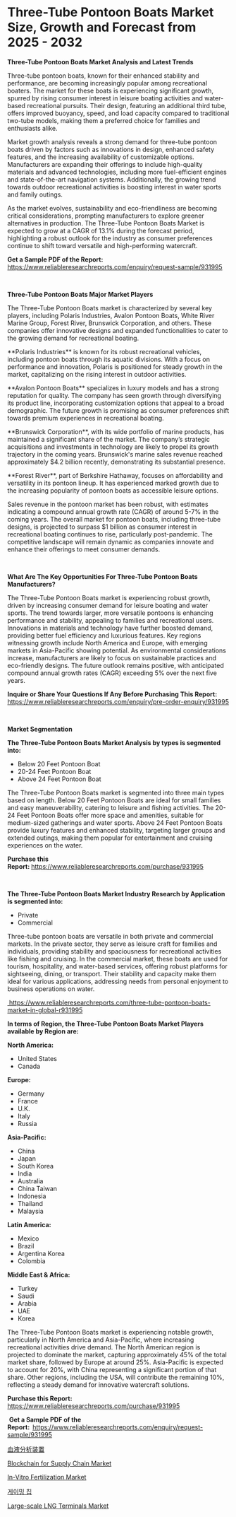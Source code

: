 <p><h1>Three-Tube Pontoon Boats Market Size, Growth and Forecast from 2025 - 2032</h1></p><p><strong>Three-Tube Pontoon Boats Market Analysis and Latest Trends</strong></p>
<p><p>Three-tube pontoon boats, known for their enhanced stability and performance, are becoming increasingly popular among recreational boaters. The market for these boats is experiencing significant growth, spurred by rising consumer interest in leisure boating activities and water-based recreational pursuits. Their design, featuring an additional third tube, offers improved buoyancy, speed, and load capacity compared to traditional two-tube models, making them a preferred choice for families and enthusiasts alike.</p><p>Market growth analysis reveals a strong demand for three-tube pontoon boats driven by factors such as innovations in design, enhanced safety features, and the increasing availability of customizable options. Manufacturers are expanding their offerings to include high-quality materials and advanced technologies, including more fuel-efficient engines and state-of-the-art navigation systems. Additionally, the growing trend towards outdoor recreational activities is boosting interest in water sports and family outings.</p><p>As the market evolves, sustainability and eco-friendliness are becoming critical considerations, prompting manufacturers to explore greener alternatives in production. The Three-Tube Pontoon Boats Market is expected to grow at a CAGR of 13.1% during the forecast period, highlighting a robust outlook for the industry as consumer preferences continue to shift toward versatile and high-performing watercraft.</p></p>
<p><strong>Get a Sample PDF of the Report:&nbsp;</strong> <a href="https://www.reliableresearchreports.com/enquiry/request-sample/931995?utm_campaign=38&utm_medium=2&utm_source=Github&utm_content=ia&utm_term=21032025&utm_id=three-tube-pontoon-boats">https://www.reliableresearchreports.com/enquiry/request-sample/931995</a></p>
<p>&nbsp;</p>
<p><strong>Three-Tube Pontoon Boats Major Market Players</strong></p>
<p><p>The Three-Tube Pontoon Boats market is characterized by several key players, including Polaris Industries, Avalon Pontoon Boats, White River Marine Group, Forest River, Brunswick Corporation, and others. These companies offer innovative designs and expanded functionalities to cater to the growing demand for recreational boating.</p><p>**Polaris Industries** is known for its robust recreational vehicles, including pontoon boats through its aquatic divisions. With a focus on performance and innovation, Polaris is positioned for steady growth in the market, capitalizing on the rising interest in outdoor activities.</p><p>**Avalon Pontoon Boats** specializes in luxury models and has a strong reputation for quality. The company has seen growth through diversifying its product line, incorporating customization options that appeal to a broad demographic. The future growth is promising as consumer preferences shift towards premium experiences in recreational boating.</p><p>**Brunswick Corporation**, with its wide portfolio of marine products, has maintained a significant share of the market. The company’s strategic acquisitions and investments in technology are likely to propel its growth trajectory in the coming years. Brunswick's marine sales revenue reached approximately $4.2 billion recently, demonstrating its substantial presence.</p><p>**Forest River**, part of Berkshire Hathaway, focuses on affordability and versatility in its pontoon lineup. It has experienced marked growth due to the increasing popularity of pontoon boats as accessible leisure options.</p><p>Sales revenue in the pontoon market has been robust, with estimates indicating a compound annual growth rate (CAGR) of around 5-7% in the coming years. The overall market for pontoon boats, including three-tube designs, is projected to surpass $1 billion as consumer interest in recreational boating continues to rise, particularly post-pandemic. The competitive landscape will remain dynamic as companies innovate and enhance their offerings to meet consumer demands.</p></p>
<p>&nbsp;</p>
<p><strong>What Are The Key Opportunities For Three-Tube Pontoon Boats Manufacturers?</strong></p>
<p><p>The Three-Tube Pontoon Boats market is experiencing robust growth, driven by increasing consumer demand for leisure boating and water sports. The trend towards larger, more versatile pontoons is enhancing performance and stability, appealing to families and recreational users. Innovations in materials and technology have further boosted demand, providing better fuel efficiency and luxurious features. Key regions witnessing growth include North America and Europe, with emerging markets in Asia-Pacific showing potential. As environmental considerations increase, manufacturers are likely to focus on sustainable practices and eco-friendly designs. The future outlook remains positive, with anticipated compound annual growth rates (CAGR) exceeding 5% over the next five years.</p></p>
<p><strong>Inquire or Share Your Questions If Any Before Purchasing This Report:</strong> <a href="https://www.reliableresearchreports.com/enquiry/pre-order-enquiry/931995?utm_campaign=38&utm_medium=2&utm_source=Github&utm_content=ia&utm_term=21032025&utm_id=three-tube-pontoon-boats">https://www.reliableresearchreports.com/enquiry/pre-order-enquiry/931995</a></p>
<p>&nbsp;</p>
<p><strong>Market Segmentation</strong></p>
<p><strong>The Three-Tube Pontoon Boats Market Analysis by types is segmented into:</strong></p>
<p><ul><li>Below 20 Feet Pontoon Boat</li><li>20-24 Feet Pontoon Boat</li><li>Above 24 Feet Pontoon Boat</li></ul></p>
<p><p>The Three-Tube Pontoon Boats market is segmented into three main types based on length. Below 20 Feet Pontoon Boats are ideal for small families and easy maneuverability, catering to leisure and fishing activities. The 20-24 Feet Pontoon Boats offer more space and amenities, suitable for medium-sized gatherings and water sports. Above 24 Feet Pontoon Boats provide luxury features and enhanced stability, targeting larger groups and extended outings, making them popular for entertainment and cruising experiences on the water.</p></p>
<p><strong>Purchase this Report:&nbsp;</strong><a href="https://www.reliableresearchreports.com/purchase/931995?utm_campaign=38&utm_medium=2&utm_source=Github&utm_content=ia&utm_term=21032025&utm_id=three-tube-pontoon-boats">https://www.reliableresearchreports.com/purchase/931995</a></p>
<p>&nbsp;</p>
<p><strong>The Three-Tube Pontoon Boats Market Industry Research by Application is segmented into:</strong></p>
<p><ul><li>Private</li><li>Commercial</li></ul></p>
<p><p>Three-tube pontoon boats are versatile in both private and commercial markets. In the private sector, they serve as leisure craft for families and individuals, providing stability and spaciousness for recreational activities like fishing and cruising. In the commercial market, these boats are used for tourism, hospitality, and water-based services, offering robust platforms for sightseeing, dining, or transport. Their stability and capacity make them ideal for various applications, addressing needs from personal enjoyment to business operations on water.</p></p>
<p><a href="https://www.reliableresearchreports.com/three-tube-pontoon-boats-market-in-global-r931995?utm_campaign=38&utm_medium=2&utm_source=Github&utm_content=ia&utm_term=21032025&utm_id=three-tube-pontoon-boats">&nbsp;https://www.reliableresearchreports.com/three-tube-pontoon-boats-market-in-global-r931995</a></p>
<p><strong>In terms of Region, the Three-Tube Pontoon Boats Market Players available by Region are:</strong></p>
<p>
    <p> <strong> North America: </strong>
        <ul>
            <li>United States</li>
            <li>Canada</li>
        </ul>
        </p> 
    <p> <strong> Europe: </strong>
        <ul>
            <li>Germany</li>
            <li>France</li>
            <li>U.K.</li>
            <li>Italy</li>
            <li>Russia</li>
        </ul>
        </p> 
    <p> <strong> Asia-Pacific: </strong>
        <ul>
            <li>China</li>
            <li>Japan</li>
            <li>South Korea</li>
            <li>India</li>
            <li>Australia</li>
            <li>China Taiwan</li>
            <li>Indonesia</li>
            <li>Thailand</li>
            <li>Malaysia</li>
        </ul>
        </p> 
    <p> <strong> Latin America: </strong>
        <ul>
            <li>Mexico</li>
            <li>Brazil</li>
            <li>Argentina Korea</li>
            <li>Colombia</li>
        </ul>
        </p> 
    <p> <strong> Middle East & Africa: </strong>
        <ul>
            <li>Turkey</li>
            <li>Saudi</li>
            <li>Arabia</li>
            <li>UAE</li>
            <li>Korea</li>
        </ul>
    </p>
    </p>
<p><p>The Three-Tube Pontoon Boats market is experiencing notable growth, particularly in North America and Asia-Pacific, where increasing recreational activities drive demand. The North American region is projected to dominate the market, capturing approximately 45% of the total market share, followed by Europe at around 25%. Asia-Pacific is expected to account for 20%, with China representing a significant portion of that share. Other regions, including the USA, will contribute the remaining 10%, reflecting a steady demand for innovative watercraft solutions.</p></p>
<p><strong>Purchase this Report: </strong><a href="https://www.reliableresearchreports.com/purchase/931995?utm_campaign=38&utm_medium=2&utm_source=Github&utm_content=ia&utm_term=21032025&utm_id=three-tube-pontoon-boats">https://www.reliableresearchreports.com/purchase/931995</a></p>
<p>&nbsp;<strong>Get a Sample PDF of the Report:&nbsp;&nbsp;</strong><a href="https://www.reliableresearchreports.com/enquiry/request-sample/931995?utm_campaign=38&utm_medium=2&utm_source=Github&utm_content=ia&utm_term=21032025&utm_id=three-tube-pontoon-boats">https://www.reliableresearchreports.com/enquiry/request-sample/931995</a></p>
<p><strong></strong></p>
<p><p><a href="https://github.com/mohamedbakry57/Market-Research-Report-List-7/blob/main/254296847757.md?utm_campaign=38&utm_medium=2&utm_source=Github&utm_content=ia&utm_term=21032025&utm_id=three-tube-pontoon-boats">血液分析装置</a></p><p><a href="https://github.com/widlerumland/Market-Research-Report-List-1/blob/main/blockchain-for-supply-chain-market.md?utm_campaign=38&utm_medium=2&utm_source=Github&utm_content=ia&utm_term=21032025&utm_id=three-tube-pontoon-boats">Blockchain for Supply Chain Market</a></p><p><a href="https://github.com/gummaarmel83/Market-Research-Report-List-1/blob/main/in-vitro-fertilization-market.md?utm_campaign=38&utm_medium=2&utm_source=Github&utm_content=ia&utm_term=21032025&utm_id=three-tube-pontoon-boats">In-Vitro Fertilization Market</a></p><p><a href="https://github.com/laholand/Market-Research-Report-List-7/blob/main/793791848038.md?utm_campaign=38&utm_medium=2&utm_source=Github&utm_content=ia&utm_term=21032025&utm_id=three-tube-pontoon-boats">게이밍 칩</a></p><p><a href="https://github.com/akitamegge65/Market-Research-Report-List-1/blob/main/large-scale-lng-terminals-market.md?utm_campaign=38&utm_medium=2&utm_source=Github&utm_content=ia&utm_term=21032025&utm_id=three-tube-pontoon-boats">Large-scale LNG Terminals Market</a></p></p>